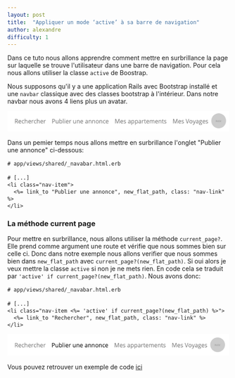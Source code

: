 ```yaml
---
layout: post
title:  "Appliquer un mode ‘active’ à sa barre de navigation"
author: alexandre
difficulty: 1
---
```


Dans ce tuto nous allons apprendre comment mettre en surbrillance la page sur laquelle se trouve l'utilisateur dans une barre de navigation. Pour cela nous allons utiliser la classe `active` de Boostrap.

Nous supposons qu'il y a une application Rails avec Bootstrap installé et une `navbar` classique avec des classes bootstrap à l'intérieur. Dans notre navbar nous avons 4 liens plus un avatar.

![Barre de navigation](/images/posts/navbar.png)

Dans un pemier temps nous allons mettre en surbrillance l'onglet "Publier une annonce" ci-dessous:

```erb
# app/views/shared/_navabar.html.erb

# [...]
<li class="nav-item">
  <%= link_to "Publier une annonce", new_flat_path, class: "nav-link" %>
</li>
```

### La méthode current page

Pour mettre en surbrillance, nous allons utiliser la méthode `current_page?`. Elle prend comme argument une route et vérifie que nous sommes bien sur celle ci. Donc dans notre exemple nous allons verifier que nous sommes bien dans `new_flat_path` avec `current_page?(new_flat_path)`. Si oui alors je veux mettre la classe `active` si non je ne mets rien.
En code cela se traduit par `'active' if current_page?(new_flat_path)`.
Nous avons donc:

```erb
# app/views/shared/_navabar.html.erb

# [...]
<li class="nav-item <%= 'active' if current_page?(new_flat_path) %>">
  <%= link_to "Rechercher", new_flat_path, class: "nav-link" %>
</li>
```

![Barre de navigation](/images/posts/navbar-active.png)

Vous pouvez retrouver un exemple de code [ici](https://github.com/alexandrebk/airbnb-copycat/commit/9eb0f044feee4acdee35640fd7dff27171fe205a)
